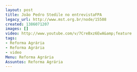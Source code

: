 ```yaml
---
layout: post
title: João Pedro Stedile no entrevistaFPA
legacy_url: http://www.mst.org.br/node/15508
created: 1386071207
images: []
video: http://www.youtube.com/v/7CreBxz6EwA&amp;feature
tags:
- Reforma Agrária
- Reforma Agrária
- video
Menu: Reforma Agrária
Assuntos: Reforma Agrária
---
```



